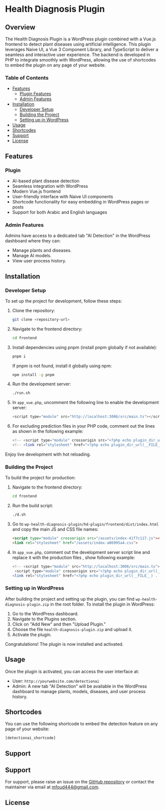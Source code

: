 # Health Diagnosis Plugin

## Overview
The Health Diagnosis Plugin is a WordPress plugin combined with a Vue.js frontend to detect plant diseases using artificial intelligence. This plugin leverages Naive UI, a Vue 3 Component Library, and TypeScript to deliver a seamless and interactive user experience. The backend is developed in PHP to integrate smoothly with WordPress, allowing the use of shortcodes to embed the plugin on any page of your website.

### Table of Contents
- [Features](#features)
  - [Plugin Features](#plugin-features)
  - [Admin Features](#admin-features)
- [Installation](#installation)
  - [Developer Setup](#developer-setup)
  - [Building the Project](#building-the-project)
  - [Setting up in WordPress](#setting-up-in-wordpress)
- [Usage](#usage)
- [Shortcodes](#shortcodes)
- [Support](#support)
- [License](#license)




## Features

### Plugin

- AI-based plant disease detection
- Seamless integration with WordPress
- Modern Vue.js frontend
- User-friendly interface with Naive UI components
- Shortcode functionality for easy embedding in WordPress pages or posts
- Support for both Arabic and English languages

### Admin Features

Admins have access to a dedicated tab "AI Detection" in the WordPress dashboard where they can:

- Manage plants and diseases.
- Manage AI models.
- View user process history.


## Installation

### Developer Setup
To set up the project for development, follow these steps:

1. Clone the repository:
   ```sh
   git clone <repository-url>
   ```
2. Navigate to the frontend directory:
   ```sh
   cd frontend
   ```
3. Install dependencies using pnpm (install pnpm globally if not available):
   ```sh
   pnpm i
   ```
   If pnpm is not found, install it globally using npm:
   ```sh
   npm install -g pnpm
   ```
4. Run the development server:
   ```sh
   ./run.sh
   ```
5. In `app_vue.php`, uncomment the following line to enable the development server:
   ```php
   <script type="module" src="http://localhost:3006/src/main.ts"></script>
   ```
6. For excluding prediction files in your PHP code, comment out the lines as shown in the following example:
   ```php
   <!-- <script type="module" crossorigin src="<?php echo plugin_dir_url(__FILE__) . 'frontend/dist/assets/index-41f7c117.js' ?>"></script> -->
   <!-- <link rel="stylesheet" href="<?php echo plugin_dir_url(__FILE__) . 'frontend/dist/assets/index-a06995a4.css'; ?>"> -->


Enjoy live development with hot reloading.

### Building the Project
To build the project for production:

1. Navigate to the frontend directory:
   ```sh
   cd frontend
   ```
2. Run the build script:
   ```sh
   ./d.sh
   ```
3. Go to `wp-health-diagnosis-plugin/hd-plugin/frontend/dist/index.html` and copy the main JS and CSS file names:
   ```html
   <script type="module" crossorigin src="/assets/index-41f7c117.js"></script>
   <link rel="stylesheet" href="/assets/index-a06995a4.css">
   ```
4. In `app_vue.php`, comment out the development server script line and replace it with the production files , show following example:
   ```php
   <!-- <script type="module" src="http://localhost:3006/src/main.ts"></script> -->
    <script type="module" crossorigin src="<?php echo plugin_dir_url(__FILE__) . 'frontend/dist/assets/index-41f7c117.js' ?>"></script>
   <link rel="stylesheet" href="<?php echo plugin_dir_url(__FILE__) . 'frontend/dist/assets/index-a06995a4.css'; ?>
   ```

### Setting up in WordPress
After building the project and setting up the plugin, you can find `wp-health-diagnosis-plugin.zip` in the root folder. To install the plugin in WordPress:

1. Go to the WordPress dashboard.
2. Navigate to the Plugins section.
3. Click on "Add New" and then "Upload Plugin."
4. Choose the file `health-diagnosis-plugin.zip` and upload it.
5. Activate the plugin.

Congratulations! The plugin is now installed and activated.

## Usage
Once the plugin is activated, you can access the user interface at:
- User: `http://yourwebsite.com/detectionai`
- Admin: A new tab "AI Detection" will be available in the WordPress dashboard to manage plants, models, diseases, and user process history.

## Shortcodes
You can use the following shortcode to embed the detection feature on any page of your website:
```sh
[detectionai_shortcode]
```

## Support
## Support
For support, please raise an issue on the [GitHub repository](<repository-url>) or contact the maintainer via email at [mfoud444@gmail.com](mailto:mfoud444@gmail.com).


## License
<!-- This project is licensed under the MIT License. See the LICENSE file for details. -->
```

